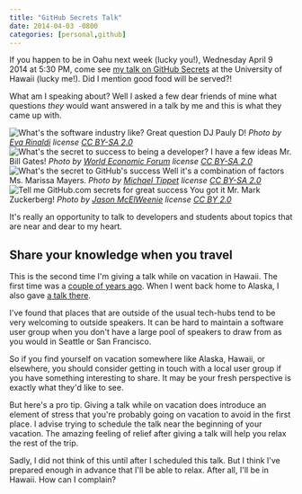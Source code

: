 ```yaml
---
title: "GitHub Secrets Talk"
date: 2014-04-03 -0800
categories: [personal,github]
---
```


If you happen to be in Oahu next week (lucky you!), Wednesday April 9 2014 at 5:30 PM, come see [my talk on GitHub Secrets](http://www.meetup.com/dynamic/events/173981152/) at the University of Hawaii (lucky me!). Did I mention good food will be served?!

What am I speaking about? Well I asked a few dear friends of mine what questions _they_ would want answered in a talk by me and this is what they came up with.

![What's the software industry like?](https://cloud.githubusercontent.com/assets/19977/2610260/006dd4ac-bb84-11e3-9347-dbcace884776.png)
Great question DJ Pauly D! _Photo by [Eva Rinaldi](https://www.flickr.com/people/58820009@N05) license [CC BY-SA 2.0](http://creativecommons.org/licenses/by-sa/2.0/)_
![What's the secret to success to being a developer?](https://cloud.githubusercontent.com/assets/19977/2610261/0245d36a-bb84-11e3-9c01-4080f9584f8a.png)
I have a few ideas Mr. Bill Gates! _Photo by [World Economic Forum](https://www.flickr.com/photos/15237218@N00) license [CC BY-SA 2.0](http://creativecommons.org/licenses/by-sa/2.0/)_
![What's the secret to GitHub's success](https://cloud.githubusercontent.com/assets/19977/2610265/068b1fb6-bb84-11e3-91a9-6b7ce7f68947.png)
Well it's a combination of factors Ms. Marissa Mayers. _Photo by [Michael Tippet](https://www.flickr.com/photos/40040706561@N01/) license [CC BY-SA 2.0](http://creativecommons.org/licenses/by-sa/2.0/)_
![Tell me GitHub.com secrets for great success](https://cloud.githubusercontent.com/assets/19977/2610262/042f3126-bb84-11e3-9b9e-9ee69148ac60.png)
You got it Mr. Mark Zuckerberg! _Photo by [Jason McElWeenie](https://www.flickr.com/photos/99565773@N00) license [CC BY 2.0](http://creativecommons.org/licenses/by/2.0/)_

It's really an opportunity to talk to developers and students about topics that are near and dear to my heart.

## Share your knowledge when you travel

This is the second time I'm giving a talk while on vacation in Hawaii. The first time was a [couple of years ago](https://haacked.com/archive/2012/09/05/git-and-github-talk-in-hawaii.aspx/). When I went back home to Alaska, I also gave [a talk there](https://haacked.com/archive/2013/08/25/alaska-software-community.aspx/).

I've found that places that are outside of the usual tech-hubs tend to be very welcoming to outside speakers. It can be hard to maintain a software user group when you don't have a large pool of speakers to draw from as you would in Seattle or San Francisco.

So if you find yourself on vacation somewhere like Alaska, Hawaii, or elsewhere, you should consider getting in touch with a local user group if you have something interesting to share. It may be your fresh perspective is exactly what they'd like to see.

But here's a pro tip. Giving a talk while on vacation does introduce an element of stress that you're probably going on vacation to avoid in the first place. I advise trying to schedule the talk near the beginning of your vacation. The amazing feeling of relief after giving a talk will help you relax the rest of the trip.

Sadly, I did not think of this until after I scheduled this talk. But I think I've prepared enough in advance that I'll be able to relax. After all, I'll be in Hawaii. How can I complain?
